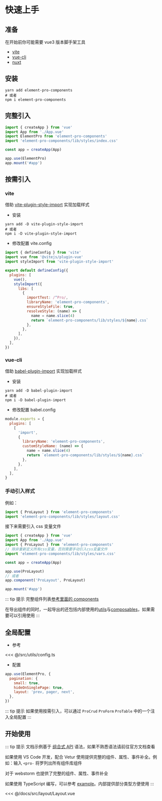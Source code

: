 # 快速上手

## 准备

在开始前你可能需要 vue3 版本脚手架工具

- [vite](https://vitejs.dev/)
- [vue-cli](https://cli.vuejs.org/zh/)
- [nuxt](https://zh.nuxtjs.org/)

## 安装

```
yarn add element-pro-components
# 或者
npm i element-pro-components
```

## 完整引入

```js
import { createApp } from 'vue'
import App from './App.vue'
import ElementPro from 'element-pro-components'
import 'element-pro-components/lib/styles/index.css'

const app = createApp(App)

app.use(ElementPro)
app.mount('#app')
```

## 按需引入

### vite

借助 [vite-plugin-style-import](https://github.com/anncwb/vite-plugin-style-import) 实现加载样式

- 安装

```
yarn add -D vite-plugin-style-import
# 或者
npm i -D vite-plugin-style-import
```

- 修改配置 vite.config

```js
import { defineConfig } from 'vite'
import vue from '@vitejs/plugin-vue'
import styleImport from 'vite-plugin-style-import'

export default defineConfig({
  plugins: [
    vue(),
    styleImport({
      libs: [
        {
          importTest: /^Pro/,
          libraryName: 'element-pro-components',
          ensureStyleFile: true,
          resolveStyle: (name) => {
            name = name.slice(4)
            return `element-pro-components/lib/styles/${name}.css`
          },
        },
      ],
    }),
  ],
})
```

### vue-cli

借助 [babel-plugin-import](https://github.com/ant-design/babel-plugin-import) 实现加载样式

- 安装

```
yarn add -D babel-plugin-import
# 或者
npm i -D babel-plugin-import
```

- 修改配置 babel.config

```js
module.exports = {
  plugins: [
    [
      'import',
      {
        libraryName: 'element-pro-components',
        customStyleName: (name) => {
          name = name.slice(4)
          return `element-pro-components/lib/styles/${name}.css`
        },
      },
    ],
  ],
}
```

### 手动引入样式

例如：

```js
import { ProLayout } from 'element-pro-components'
import 'element-pro-components/lib/styles/layout.css'
```

接下来需要引入 css 变量文件

```js
import { createApp } from 'vue'
import App from './App.vue'
import { ProLayout } from 'element-pro-components'
// 除非重新定义所有css变量，否则需要手动引入css变量文件
import 'element-pro-components/lib/styles/vars.css'

const app = createApp(App)

app.use(ProLayout)
// 或者
app.component('ProLayout', ProLayout)

app.mount('#app')
```

::: tip 提示
完整组件列表[参考里面的 components](https://github.com/tolking/element-pro-components/blob/master/src/index.ts)

在导出组件的同时，一起导出的还包括内部使用的[utils](https://github.com/tolking/element-pro-components/blob/master/src/utils/)与[composables](https://github.com/tolking/element-pro-components/blob/master/src/composables/)，如果需要可以引用使用
:::

## 全局配置

- 参考

<<< @/src/utils/config.ts

- 配置

```js
app.use(ElementPro, {
  pagination: {
    small: true,
    hideOnSinglePage: true,
    layout: 'prev, pager, next',
  },
})
```

::: tip 提示
如果使用按需引入，可以通过 `ProCrud` `ProForm` `ProTable` 中的一个注入全局配置
:::

## 开始使用

::: tip 提示
文档示例基于 [组合式 API](https://v3.cn.vuejs.org/guide/composition-api-introduction.html) 语法，如果不熟悉语法请前往官方文档查看

如果使用 VS Code 开发，配合 Vetur 使用提供完整的组件、属性、事件补全。例如：输入 `<pro-` 将罗列出所有组件库组件

对于 webstorm 也提供了完整的组件、属性、事件补全

如果使用 TypeScript 编写，可以参考 [example](https://github.com/tolking/element-pro-components/tree/master/docs/src/views/)。内部提供部分类型方便使用
:::

<<< @/docs/src/layout/Layout.vue
